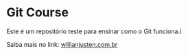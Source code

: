 # Git Course

Este é um repositório teste para ensinar como o Git funciona.i

Saiba mais no link: [willianjusten.com.br](http://willianjusten.com.br)
